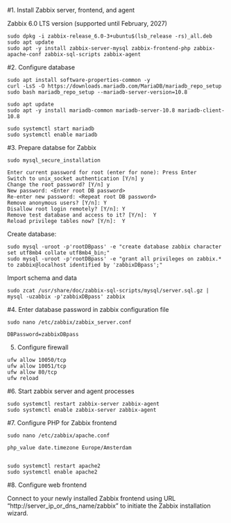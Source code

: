 
#1. Install Zabbix server, frontend, and agent

Zabbix 6.0 LTS version (supported until February, 2027)
```wget https://repo.zabbix.com/zabbix/6.0/ubuntu/pool/main/z/zabbix-release/zabbix-release_6.0-3+ubuntu$(lsb_release -rs)_all.deb
sudo dpkg -i zabbix-release_6.0-3+ubuntu$(lsb_release -rs)_all.deb
sudo apt update
sudo apt -y install zabbix-server-mysql zabbix-frontend-php zabbix-apache-conf zabbix-sql-scripts zabbix-agent
```
#2. Configure database
```
sudo apt install software-properties-common -y
curl -LsS -O https://downloads.mariadb.com/MariaDB/mariadb_repo_setup
sudo bash mariadb_repo_setup --mariadb-server-version=10.8

sudo apt update
sudo apt -y install mariadb-common mariadb-server-10.8 mariadb-client-10.8
```
```
sudo systemctl start mariadb
sudo systemctl enable mariadb
```
#3. Prepare databse for Zabbix
```
sudo mysql_secure_installation
```
```
Enter current password for root (enter for none): Press Enter
Switch to unix_socket authentication [Y/n] y
Change the root password? [Y/n] y
New password: <Enter root DB password>
Re-enter new password: <Repeat root DB password>
Remove anonymous users? [Y/n]: Y
Disallow root login remotely? [Y/n]: Y
Remove test database and access to it? [Y/n]:  Y
Reload privilege tables now? [Y/n]:  Y
```

Create database:
```
sudo mysql -uroot -p'rootDBpass' -e "create database zabbix character set utf8mb4 collate utf8mb4_bin;"
sudo mysql -uroot -p'rootDBpass' -e "grant all privileges on zabbix.* to zabbix@localhost identified by 'zabbixDBpass';"
```
Import schema and data
```
sudo zcat /usr/share/doc/zabbix-sql-scripts/mysql/server.sql.gz | mysql -uzabbix -p'zabbixDBpass' zabbix
```
#4. Enter database password in zabbix configuration file
```
sudo nano /etc/zabbix/zabbix_server.conf

DBPassword=zabbixDBpass
```
5. Configure firewall
```
ufw allow 10050/tcp
ufw allow 10051/tcp
ufw allow 80/tcp
ufw reload
```
#6. Start zabbix server and agent processes
```
sudo systemctl restart zabbix-server zabbix-agent
sudo systemctl enable zabbix-server zabbix-agent
```
#7. Configure PHP for Zabbix frontend
```
sudo nano /etc/zabbix/apache.conf

php_value date.timezone Europe/Amsterdam


sudo systemctl restart apache2
sudo systemctl enable apache2
```
#8. Configure web frontend

Connect to your newly installed Zabbix frontend using URL “http://server_ip_or_dns_name/zabbix” to initiate the Zabbix installation wizard.
